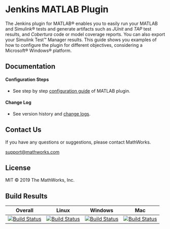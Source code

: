# Jenkins MATLAB Plugin

The Jenkins plugin for MATLAB&reg; enables you to easily run your MATLAB and Simulink&reg; tests and generate artifacts such as *JUnit* and *TAP* test results, and *Cobertura* code or model coverage reports. You can also export your Simulink Test&#8482; Manager results. This guide shows you examples of how to configure the plugin for different objectives, considering a Microsoft&reg; Windows&reg; platform.

## Documentation 

#### Configuration Steps 
* See step by step [configuration guide](https://github.com/mathworks/jenkins-matlab-plugin/blob/c1409d198b6cce63011300c4e3e43d1c4dbcc2b4/CONFIGDOC.md) of MATLAB plugin. 

#### Change Log

* See version history and [change logs](https://github.com/mathworks/jenkins-matlab-plugin/blob/4ea5c5ec30cbec4fe53508b240cce853ed5ba350/CHANGELOG.md). 

## Contact Us
If you have any questions or suggestions, please contact MathWorks.

support@mathworks.com

## License
MIT © 2019 The MathWorks, Inc.


## Build Results


| Overall  | Linux  | Windows  | Mac  |
|---|---|---|---|
| [![Build Status](https://dev.azure.com/iat-ci/jenkins-matlab-plugin/_apis/build/status/mathworks.jenkins-matlab-plugin?branchName=master)](https://dev.azure.com/iat-ci/jenkins-matlab-plugin/_build/latest?definitionId=6&branchName=master) |[![Build Status](https://dev.azure.com/iat-ci/jenkins-matlab-plugin/_apis/build/status/mathworks.jenkins-matlab-plugin?branchName=master&jobName=Job&configuration=linux)](https://dev.azure.com/iat-ci/jenkins-matlab-plugin/_build/latest?definitionId=6&branchName=master) |[![Build Status](https://dev.azure.com/iat-ci/jenkins-matlab-plugin/_apis/build/status/mathworks.jenkins-matlab-plugin?branchName=master&jobName=Job&configuration=windows)](https://dev.azure.com/iat-ci/jenkins-matlab-plugin/_build/latest?definitionId=6&branchName=master) |[![Build Status](https://dev.azure.com/iat-ci/jenkins-matlab-plugin/_apis/build/status/mathworks.jenkins-matlab-plugin?branchName=master&jobName=Job&configuration=mac)](https://dev.azure.com/iat-ci/jenkins-matlab-plugin/_build/latest?definitionId=6&branchName=master) |
